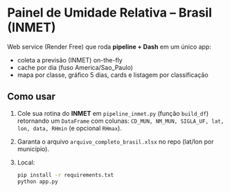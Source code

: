 # Painel de Umidade Relativa – Brasil (INMET)

Web service (Render Free) que roda **pipeline + Dash** em um único app:
- coleta a previsão (INMET) on-the-fly
- cache por dia (fuso America/Sao_Paulo)
- mapa por classe, gráfico 5 dias, cards e listagem por classificação

## Como usar

1) Cole sua rotina do **INMET** em `pipeline_inmet.py` (função `build_df`) retornando um `DataFrame` com colunas:
   `CD_MUN, NM_MUN, SIGLA_UF, lat, lon, data, RHmin` (e opcional `RHmax`).

2) Garanta o arquivo `arquivo_completo_brasil.xlsx` no repo (lat/lon por município).

3) Local:
   ```bash
   pip install -r requirements.txt
   python app.py
